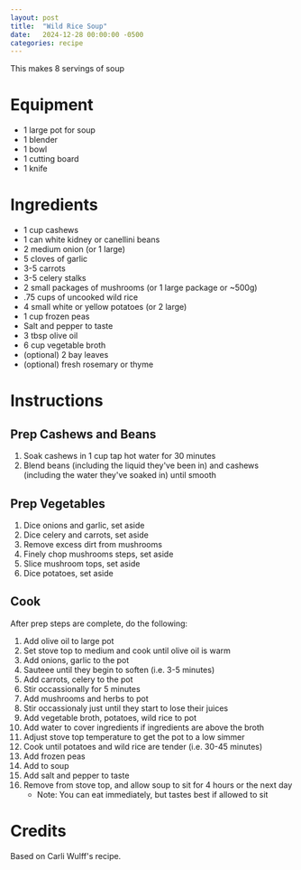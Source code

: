 ```yaml
---
layout: post
title:  "Wild Rice Soup"
date:   2024-12-28 00:00:00 -0500
categories: recipe
---
```


This makes 8 servings of soup

# Equipment

- 1 large pot for soup
- 1 blender
- 1 bowl
- 1 cutting board
- 1 knife

# Ingredients

- 1 cup cashews
- 1 can white kidney or canellini beans
- 2 medium onion (or 1 large) 
- 5 cloves of garlic
- 3-5 carrots
- 3-5 celery stalks
- 2 small packages of mushrooms (or 1 large package or ~500g)
- .75 cups of uncooked wild rice
- 4 small white or yellow potatoes (or 2 large)
- 1 cup frozen peas
- Salt and pepper to taste
- 3 tbsp olive oil
- 6 cup vegetable broth
- (optional) 2 bay leaves
- (optional) fresh rosemary or thyme

# Instructions

## Prep Cashews and Beans

1. Soak cashews in 1 cup tap hot water for 30 minutes
1. Blend beans (including the liquid they've been in) and cashews (including the water they've soaked in) until smooth

## Prep Vegetables

1. Dice onions and garlic, set aside
1. Dice celery and carrots, set aside
1. Remove excess dirt from mushrooms
1. Finely chop mushrooms steps, set aside
1. Slice mushroom tops, set aside
1. Dice potatoes, set aside

## Cook

After prep steps are complete, do the following:

1. Add olive oil to large pot
1. Set stove top to medium and cook until olive oil is warm
1. Add onions, garlic to the pot
1. Sauteee until they begin to soften (i.e. 3-5 minutes)
1. Add carrots, celery to the pot
1. Stir occassionally for 5 minutes
1. Add mushrooms and herbs to pot
1. Stir occassionaly just until they start to lose their juices
1. Add vegetable broth, potatoes, wild rice to pot
1. Add water to cover ingredients if ingredients are above the broth
1. Adjust stove top temperature to get the pot to a low simmer
1. Cook until potatoes and wild rice are tender (i.e. 30-45 minutes)
1. Add frozen peas
1. Add to soup
1. Add salt and pepper to taste
1. Remove from stove top, and allow soup to sit for 4 hours or the next day
    - Note: You can eat immediately, but tastes best if allowed to sit


# Credits

Based on Carli Wulff's recipe.